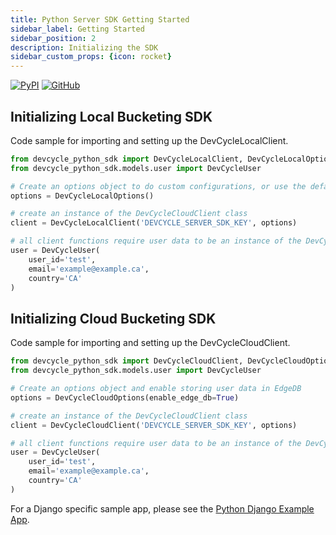 ```yaml
---
title: Python Server SDK Getting Started
sidebar_label: Getting Started
sidebar_position: 2
description: Initializing the SDK
sidebar_custom_props: {icon: rocket}
---
```

[![PyPI](https://badgen.net/pypi/v/devcycle-python-server-sdk)](https://pypi.org/project/devcycle-python-server-sdk/)
[![GitHub](https://img.shields.io/github/stars/devcyclehq/python-server-sdk.svg?style=social&label=Star&maxAge=2592000)](https://github.com/DevCycleHQ/python-server-sdk)

## Initializing Local Bucketing SDK

Code sample for importing and setting up the DevCycleLocalClient.

```python
from devcycle_python_sdk import DevCycleLocalClient, DevCycleLocalOptions
from devcycle_python_sdk.models.user import DevCycleUser

# Create an options object to do custom configurations, or use the defaults
options = DevCycleLocalOptions()

# create an instance of the DevCycleCloudClient class
client = DevCycleLocalClient('DEVCYCLE_SERVER_SDK_KEY', options)

# all client functions require user data to be an instance of the DevCycleUser class
user = DevCycleUser(
    user_id='test',
    email='example@example.ca',
    country='CA'
)
```

## Initializing Cloud Bucketing SDK 

Code sample for importing and setting up the DevCycleCloudClient.

```python
from devcycle_python_sdk import DevCycleCloudClient, DevCycleCloudOptions
from devcycle_python_sdk.models.user import DevCycleUser

# Create an options object and enable storing user data in EdgeDB
options = DevCycleCloudOptions(enable_edge_db=True)

# create an instance of the DevCycleCloudClient class
client = DevCycleCloudClient('DEVCYCLE_SERVER_SDK_KEY', options)

# all client functions require user data to be an instance of the DevCycleUser class
user = DevCycleUser(
    user_id='test',
    email='example@example.ca',
    country='CA'
)
```

For a Django specific sample app, please see the [Python Django Example App](https://github.com/DevCycleHQ/python-django-example-app/tree/main).
